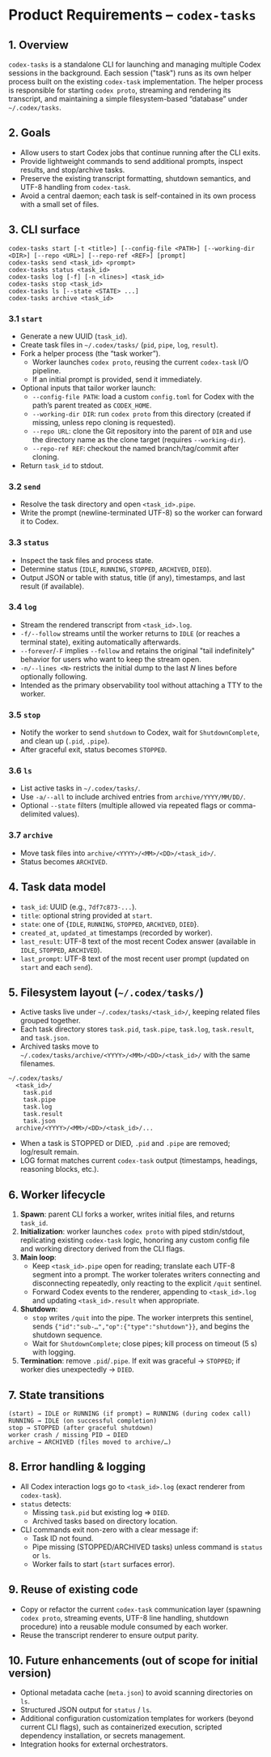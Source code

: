 # Product Requirements – `codex-tasks`

## 1. Overview
`codex-tasks` is a standalone CLI for launching and managing multiple Codex sessions in the background. Each session ("task") runs as its own helper process built on the existing `codex-task` implementation. The helper process is responsible for starting `codex proto`, streaming and rendering its transcript, and maintaining a simple filesystem-based “database” under `~/.codex/tasks`.

## 2. Goals
- Allow users to start Codex jobs that continue running after the CLI exits.
- Provide lightweight commands to send additional prompts, inspect results, and stop/archive tasks.
- Preserve the existing transcript formatting, shutdown semantics, and UTF-8 handling from `codex-task`.
- Avoid a central daemon; each task is self-contained in its own process with a small set of files.

## 3. CLI surface
```
codex-tasks start [-t <title>] [--config-file <PATH>] [--working-dir <DIR>] [--repo <URL>] [--repo-ref <REF>] [prompt]
codex-tasks send <task_id> <prompt>
codex-tasks status <task_id>
codex-tasks log [-f] [-n <lines>] <task_id>
codex-tasks stop <task_id>
codex-tasks ls [--state <STATE> ...]
codex-tasks archive <task_id>
```
### 3.1 `start`
- Generate a new UUID (`task_id`).
- Create task files in `~/.codex/tasks/` (`pid`, `pipe`, `log`, `result`).
- Fork a helper process (the “task worker”).
  - Worker launches `codex proto`, reusing the current `codex-task` I/O pipeline.
  - If an initial prompt is provided, send it immediately.
- Optional inputs that tailor worker launch:
  - `--config-file PATH`: load a custom `config.toml` for Codex with the path’s parent treated as `CODEX_HOME`.
  - `--working-dir DIR`: run `codex proto` from this directory (created if missing, unless repo cloning is requested).
  - `--repo URL`: clone the Git repository into the parent of `DIR` and use the directory name as the clone target (requires `--working-dir`).
  - `--repo-ref REF`: checkout the named branch/tag/commit after cloning.
- Return `task_id` to stdout.

### 3.2 `send`
- Resolve the task directory and open `<task_id>.pipe`.
- Write the prompt (newline-terminated UTF-8) so the worker can forward it to Codex.

### 3.3 `status`
- Inspect the task files and process state.
- Determine status (`IDLE`, `RUNNING`, `STOPPED`, `ARCHIVED`, `DIED`).
- Output JSON or table with status, title (if any), timestamps, and last result (if available).

### 3.4 `log`
- Stream the rendered transcript from `<task_id>.log`.
- `-f/--follow` streams until the worker returns to `IDLE` (or reaches a terminal state), exiting automatically afterwards.
- `--forever`/`-F` implies `--follow` and retains the original "tail indefinitely" behavior for users who want to keep the stream open.
- `-n/--lines <N>` restricts the initial dump to the last *N* lines before optionally following.
- Intended as the primary observability tool without attaching a TTY to the worker.

### 3.5 `stop`
- Notify the worker to send `shutdown` to Codex, wait for `ShutdownComplete`, and clean up (`.pid`, `.pipe`).
- After graceful exit, status becomes `STOPPED`.

### 3.6 `ls`
- List active tasks in `~/.codex/tasks/`.
- Use `-a/--all` to include archived entries from `archive/YYYY/MM/DD/`.
- Optional `--state` filters (multiple allowed via repeated flags or comma-delimited values).

### 3.7 `archive`
- Move task files into `archive/<YYYY>/<MM>/<DD>/<task_id>/`.
- Status becomes `ARCHIVED`.

## 4. Task data model
- `task_id`: UUID (e.g., `7df7c873-...`).
- `title`: optional string provided at `start`.
- `state`: one of {`IDLE`, `RUNNING`, `STOPPED`, `ARCHIVED`, `DIED`}.
- `created_at`, `updated_at` timestamps (recorded by worker).
- `last_result`: UTF-8 text of the most recent Codex answer (available in `IDLE`, `STOPPED`, `ARCHIVED`).
- `last_prompt`: UTF-8 text of the most recent user prompt (updated on `start` and each `send`).

## 5. Filesystem layout (`~/.codex/tasks/`)
- Active tasks live under `~/.codex/tasks/<task_id>/`, keeping related files grouped together.
- Each task directory stores `task.pid`, `task.pipe`, `task.log`, `task.result`, and `task.json`.
- Archived tasks move to `~/.codex/tasks/archive/<YYYY>/<MM>/<DD>/<task_id>/` with the same filenames.

```
~/.codex/tasks/
  <task_id>/
    task.pid
    task.pipe
    task.log
    task.result
    task.json
  archive/<YYYY>/<MM>/<DD>/<task_id>/...
```
- When a task is STOPPED or DIED, `.pid` and `.pipe` are removed; log/result remain.
- LOG format matches current `codex-task` output (timestamps, headings, reasoning blocks, etc.).

## 6. Worker lifecycle
1. **Spawn**: parent CLI forks a worker, writes initial files, and returns `task_id`.
2. **Initialization**: worker launches `codex proto` with piped stdin/stdout, replicating existing `codex-task` logic, honoring any custom config file and working directory derived from the CLI flags.
3. **Main loop**:
   - Keep `<task_id>.pipe` open for reading; translate each UTF-8 segment into a prompt. The worker tolerates writers connecting and disconnecting repeatedly, only reacting to the explicit `/quit` sentinel.
   - Forward Codex events to the renderer, appending to `<task_id>.log` and updating `<task_id>.result` when appropriate.
4. **Shutdown**:
   - `stop` writes `/quit` into the pipe. The worker interprets this sentinel, sends `{"id":"sub-…","op":{"type":"shutdown"}}`, and begins the shutdown sequence.
   - Wait for `ShutdownComplete`; close pipes; kill process on timeout (5 s) with logging.
5. **Termination**: remove `.pid`/`.pipe`. If exit was graceful → `STOPPED`; if worker dies unexpectedly → `DIED`.

## 7. State transitions
```
(start) → IDLE or RUNNING (if prompt) ↔ RUNNING (during codex call)
RUNNING → IDLE (on successful completion)
stop → STOPPED (after graceful shutdown)
worker crash / missing PID → DIED
archive → ARCHIVED (files moved to archive/…)
```

## 8. Error handling & logging
- All Codex interaction logs go to `<task_id>.log` (exact renderer from `codex-task`).
- `status` detects:
  - Missing `task.pid` but existing log ⇒ `DIED`.
  - Archived tasks based on directory location.
- CLI commands exit non-zero with a clear message if:
  - Task ID not found.
  - Pipe missing (STOPPED/ARCHIVED tasks) unless command is `status` or `ls`.
  - Worker fails to start (`start` surfaces error).

## 9. Reuse of existing code
- Copy or refactor the current `codex-task` communication layer (spawning `codex proto`, streaming events, UTF-8 line handling, shutdown procedure) into a reusable module consumed by each worker.
- Reuse the transcript renderer to ensure output parity.

## 10. Future enhancements (out of scope for initial version)
- Optional metadata cache (`meta.json`) to avoid scanning directories on `ls`.
- Structured JSON output for `status` / `ls`.
- Additional configuration customization templates for workers (beyond current CLI flags), such as containerized execution, scripted dependency installation, or secrets management.
- Integration hooks for external orchestrators.

